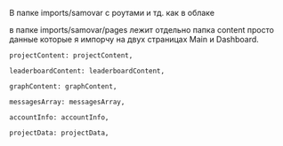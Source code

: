 В папке imports/samovar с роутами и тд. как в облаке

в папке imports/samovar/pages лежит отдельно папка content просто данные которые я импорчу на двух страницах Main и Dashboard. 

    projectContent: projectContent,
    
    leaderboardContent: leaderboardContent,
      
    graphContent: graphContent,
    
    messagesArray: messagesArray,
    
    accountInfo: accountInfo,
    
    projectData: projectData,
    
    
